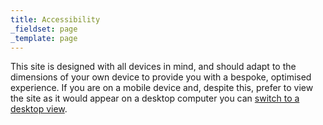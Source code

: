 ```yaml
---
title: Accessibility
_fieldset: page
_template: page
---
```


This site is designed with all devices in mind, and should adapt to the dimensions of your own device to provide you with a bespoke, optimised experience. If you are on a mobile device and, despite this, prefer to view the site as it would appear on a desktop computer you can <a class="desktop-switch" href="/?desktop">switch to a desktop view</a>.